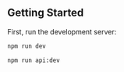## Getting Started

First, run the development server:

```bash
npm run dev

```

```bash
npm run api:dev

```
